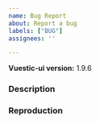 ```yaml
---
name: Bug Report
about: Report a bug
labels: ["BUG"]
assignees: ''

---
```


**Vuestic-ui version:** 1.9.6

### Description

<!--
  Describe bug here: 
  - What is current behaviour
  - What is expected behaviour
  - Any other useful information
-->

### Reproduction

<!-- 
  Please use playground (https://ui.vuestic.dev/play or codesandbox) or write here steps for reproduction
  ! This will help us handle this issue faster!
 -->
